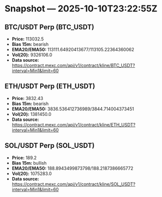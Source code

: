# Snapshot — 2025-10-10T23:22:55Z

## BTC/USDT Perp (BTC_USDT)
- **Price:** 113032.5
- **Bias 15m:** bearish
- **EMA20/EMA50:** 113111.64920413677/113105.22364360062
- **Vol(20):** 9326106.0
- **Data source:** https://contract.mexc.com/api/v1/contract/kline/BTC_USDT?interval=Min1&limit=60

## ETH/USDT Perp (ETH_USDT)
- **Price:** 3832.43
- **Bias 15m:** bearish
- **EMA20/EMA50:** 3836.536412736989/3844.714004373451
- **Vol(20):** 1381450.0
- **Data source:** https://contract.mexc.com/api/v1/contract/kline/ETH_USDT?interval=Min1&limit=60

## SOL/USDT Perp (SOL_USDT)
- **Price:** 189.2
- **Bias 15m:** bullish
- **EMA20/EMA50:** 188.8943499873798/188.2187386665772
- **Vol(20):** 1075283.0
- **Data source:** https://contract.mexc.com/api/v1/contract/kline/SOL_USDT?interval=Min1&limit=60
